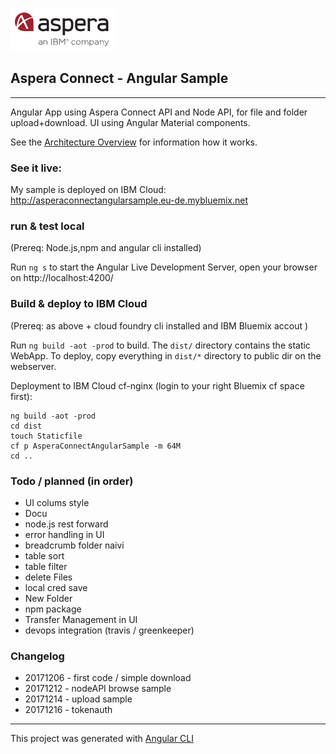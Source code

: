![](img/aspera.png)
## Aspera Connect -  Angular Sample 

---

Angular App using Aspera Connect API and Node API, for file and folder upload+download.
UI using Angular Material components.

See the [Architecture Overview](Architecture.md) for information how it works. 

### See it live:
My sample is deployed on IBM Cloud:
http://asperaconnectangularsample.eu-de.mybluemix.net

### run & test local
(Prereq: Node.js,npm and angular cli installed)

Run `ng s` to start the Angular Live Development Server,
open your browser on http://localhost:4200/

### Build & deploy to IBM Cloud
(Prereq: as above + cloud foundry cli installed and IBM Bluemix accout )

Run `ng build -aot -prod` to build.  The `dist/` directory contains the static WebApp. 
To deploy, copy everything in `dist/*` directory to public dir on the webserver.

Deployment to IBM Cloud cf-nginx (login to your right Bluemix cf space first):   
```
ng build -aot -prod
cd dist
touch Staticfile
cf p AsperaConnectAngularSample -m 64M
cd ..
``` 

### Todo / planned (in order)
- UI colums style
- Docu
- node.js rest forward 
- error handling in UI
- breadcrumb folder naivi
- table sort 
- table filter 
- delete Files 
- local cred save 
- New Folder
- npm package
- Transfer Management in UI 
- devops integration (travis / greenkeeper)

### Changelog
- 20171206 - first code / simple download 
- 20171212 - nodeAPI browse sample 
- 20171214 - upload sample  
- 20171216 - tokenauth  

---

This project was generated with [Angular CLI](https://github.com/angular/angular-cli) 
